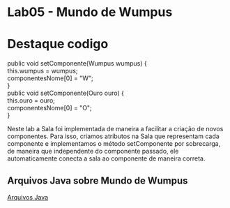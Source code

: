 # Lab05 - Mundo de Wumpus

# Destaque codigo

public void setComponente(Wumpus wumpus) { <br />
    this.wumpus = wumpus; <br />
    componentesNome[0] = "W"; <br />
} <br />
public void setComponente(Ouro ouro) { <br />
    this.ouro = ouro; <br />
    componentesNome[0] = "O"; <br />
} <br />

Neste lab a Sala foi implementada de maneira a facilitar a criação de novos componentes. Para isso, criamos atributos na Sala que representam cada componente e implementamos o método setComponente por sobrecarga, de maneira que independente do componente passado, ele automaticamente conecta a sala ao componente de maneira correta.

## Arquivos Java sobre Mundo de Wumpus
[Arquivos Java](https://github.com/filipe-e-pedro/MC322-A_1s_2022/tree/main/lab05/src/pt/c40task/l05wumpus)
